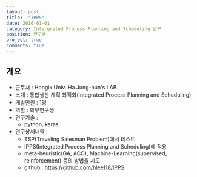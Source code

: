 ```yaml
---
layout: post
title:  "IPPS"
date: 2016-01-01
category: Intergrated Process Planning and Scheduling 연구
position: 연구생
project: true
comments: true
---
```


## 개요
- 근무처 : Hongik Univ. Ha Jung-hun's LAB.
- 소개 : 통합생산 계획 최적화(Integrated Process Planning and Scheduling)
- 개발인원 : 1명
- 역할 : 학부연구생
- 연구기술 :
	- python, keras
- 연구상세내역 :
	- TSP(Traveling Salesman Problem)에서 테스트
	- IPPS(Integrated Process Planning and Scheduling)에 적용
  - meta-heuristic(GA, ACO), Machine-Learning(supervised, reinforcement) 등의 방법을 시도
  - github : https://github.com/hlee118/IPPS
